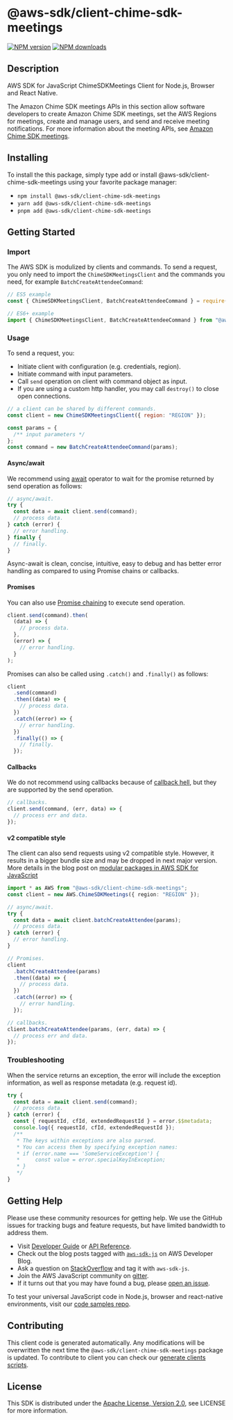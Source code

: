 <!-- generated file, do not edit directly -->

# @aws-sdk/client-chime-sdk-meetings

[![NPM version](https://img.shields.io/npm/v/@aws-sdk/client-chime-sdk-meetings/latest.svg)](https://www.npmjs.com/package/@aws-sdk/client-chime-sdk-meetings)
[![NPM downloads](https://img.shields.io/npm/dm/@aws-sdk/client-chime-sdk-meetings.svg)](https://www.npmjs.com/package/@aws-sdk/client-chime-sdk-meetings)

## Description

AWS SDK for JavaScript ChimeSDKMeetings Client for Node.js, Browser and React Native.

<p>The Amazon Chime SDK meetings APIs in this section allow software developers to create Amazon Chime SDK meetings, set the AWS Regions for meetings, create and manage users, and send and
receive meeting notifications. For more information about the meeting APIs, see <a href="https://docs.aws.amazon.com/chime/latest/APIReference/API_Operations_Amazon_Chime_SDK_Meetings.html">Amazon Chime SDK meetings</a>.</p>

## Installing

To install the this package, simply type add or install @aws-sdk/client-chime-sdk-meetings
using your favorite package manager:

- `npm install @aws-sdk/client-chime-sdk-meetings`
- `yarn add @aws-sdk/client-chime-sdk-meetings`
- `pnpm add @aws-sdk/client-chime-sdk-meetings`

## Getting Started

### Import

The AWS SDK is modulized by clients and commands.
To send a request, you only need to import the `ChimeSDKMeetingsClient` and
the commands you need, for example `BatchCreateAttendeeCommand`:

```js
// ES5 example
const { ChimeSDKMeetingsClient, BatchCreateAttendeeCommand } = require("@aws-sdk/client-chime-sdk-meetings");
```

```ts
// ES6+ example
import { ChimeSDKMeetingsClient, BatchCreateAttendeeCommand } from "@aws-sdk/client-chime-sdk-meetings";
```

### Usage

To send a request, you:

- Initiate client with configuration (e.g. credentials, region).
- Initiate command with input parameters.
- Call `send` operation on client with command object as input.
- If you are using a custom http handler, you may call `destroy()` to close open connections.

```js
// a client can be shared by different commands.
const client = new ChimeSDKMeetingsClient({ region: "REGION" });

const params = {
  /** input parameters */
};
const command = new BatchCreateAttendeeCommand(params);
```

#### Async/await

We recommend using [await](https://developer.mozilla.org/en-US/docs/Web/JavaScript/Reference/Operators/await)
operator to wait for the promise returned by send operation as follows:

```js
// async/await.
try {
  const data = await client.send(command);
  // process data.
} catch (error) {
  // error handling.
} finally {
  // finally.
}
```

Async-await is clean, concise, intuitive, easy to debug and has better error handling
as compared to using Promise chains or callbacks.

#### Promises

You can also use [Promise chaining](https://developer.mozilla.org/en-US/docs/Web/JavaScript/Guide/Using_promises#chaining)
to execute send operation.

```js
client.send(command).then(
  (data) => {
    // process data.
  },
  (error) => {
    // error handling.
  }
);
```

Promises can also be called using `.catch()` and `.finally()` as follows:

```js
client
  .send(command)
  .then((data) => {
    // process data.
  })
  .catch((error) => {
    // error handling.
  })
  .finally(() => {
    // finally.
  });
```

#### Callbacks

We do not recommend using callbacks because of [callback hell](http://callbackhell.com/),
but they are supported by the send operation.

```js
// callbacks.
client.send(command, (err, data) => {
  // process err and data.
});
```

#### v2 compatible style

The client can also send requests using v2 compatible style.
However, it results in a bigger bundle size and may be dropped in next major version. More details in the blog post
on [modular packages in AWS SDK for JavaScript](https://aws.amazon.com/blogs/developer/modular-packages-in-aws-sdk-for-javascript/)

```ts
import * as AWS from "@aws-sdk/client-chime-sdk-meetings";
const client = new AWS.ChimeSDKMeetings({ region: "REGION" });

// async/await.
try {
  const data = await client.batchCreateAttendee(params);
  // process data.
} catch (error) {
  // error handling.
}

// Promises.
client
  .batchCreateAttendee(params)
  .then((data) => {
    // process data.
  })
  .catch((error) => {
    // error handling.
  });

// callbacks.
client.batchCreateAttendee(params, (err, data) => {
  // process err and data.
});
```

### Troubleshooting

When the service returns an exception, the error will include the exception information,
as well as response metadata (e.g. request id).

```js
try {
  const data = await client.send(command);
  // process data.
} catch (error) {
  const { requestId, cfId, extendedRequestId } = error.$$metadata;
  console.log({ requestId, cfId, extendedRequestId });
  /**
   * The keys within exceptions are also parsed.
   * You can access them by specifying exception names:
   * if (error.name === 'SomeServiceException') {
   *     const value = error.specialKeyInException;
   * }
   */
}
```

## Getting Help

Please use these community resources for getting help.
We use the GitHub issues for tracking bugs and feature requests, but have limited bandwidth to address them.

- Visit [Developer Guide](https://docs.aws.amazon.com/sdk-for-javascript/v3/developer-guide/welcome.html)
  or [API Reference](https://docs.aws.amazon.com/AWSJavaScriptSDK/v3/latest/index.html).
- Check out the blog posts tagged with [`aws-sdk-js`](https://aws.amazon.com/blogs/developer/tag/aws-sdk-js/)
  on AWS Developer Blog.
- Ask a question on [StackOverflow](https://stackoverflow.com/questions/tagged/aws-sdk-js) and tag it with `aws-sdk-js`.
- Join the AWS JavaScript community on [gitter](https://gitter.im/aws/aws-sdk-js-v3).
- If it turns out that you may have found a bug, please [open an issue](https://github.com/aws/aws-sdk-js-v3/issues/new/choose).

To test your universal JavaScript code in Node.js, browser and react-native environments,
visit our [code samples repo](https://github.com/aws-samples/aws-sdk-js-tests).

## Contributing

This client code is generated automatically. Any modifications will be overwritten the next time the `@aws-sdk/client-chime-sdk-meetings` package is updated.
To contribute to client you can check our [generate clients scripts](https://github.com/aws/aws-sdk-js-v3/tree/main/scripts/generate-clients).

## License

This SDK is distributed under the
[Apache License, Version 2.0](http://www.apache.org/licenses/LICENSE-2.0),
see LICENSE for more information.
